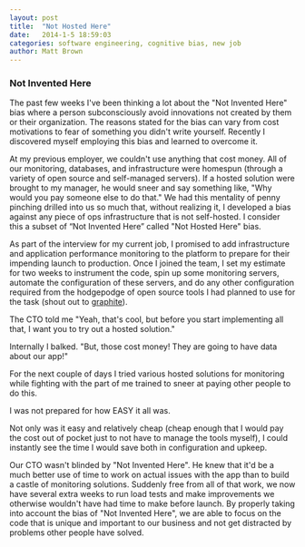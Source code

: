 ```yaml
---
layout: post
title:  "Not Hosted Here"
date:   2014-1-5 18:59:03
categories: software engineering, cognitive bias, new job
author: Matt Brown
---
```


### Not Invented Here

The past few weeks I've been thinking a lot about the "Not Invented Here" bias where a person subconsciously avoid innovations not created by them or their organization. The reasons stated for the bias can vary from cost motivations to fear of something you didn't write yourself. Recently I discovered myself employing this bias and learned to overcome it. 

At my previous employer, we couldn't use anything that cost money. All of our monitoring, databases, and infrastructure were homespun (through a variety of open source and self-managed servers). If a hosted solution were brought to my manager, he would sneer and say something like, "Why would you pay someone else to do that." We had this mentality of penny pinching drilled into us so much that, without realizing it, I developed a bias against any piece of ops infrastructure that is not self-hosted. I consider this a subset of “Not Invented Here” called "Not Hosted Here" bias. 

As part of the interview for my current job, I promised to add infrastructure and application performance monitoring to the platform to prepare for their impending launch to production. Once I joined the team, I set my estimate for two weeks to instrument the code, spin up some monitoring servers, automate the configuration of these servers, and do any other configuration required from the hodgepodge of open source tools I had planned to use for the task (shout out to [graphite](http://graphite.wikidot.com/)). 

The CTO told me "Yeah, that's cool, but before you start implementing all that, I want you to try out a hosted solution." 

Internally I balked. "But, those cost money! They are going to have data about our app!" 

For the next couple of days I tried various hosted solutions for monitoring while fighting with the part of me trained to sneer at paying other people to do this. 

I was not prepared for how EASY it all was. 

Not only was it easy and relatively cheap (cheap enough that I would pay the cost out of pocket just to not have to manage the tools myself), I could instantly see the time I would save both in configuration and upkeep. 

Our CTO wasn't blinded by "Not Invented Here". He knew that it'd be a much better use of time to work on actual issues with the app than to build a castle of monitoring solutions. Suddenly free from all of that work, we now have several extra weeks to run load tests and make improvements we otherwise wouldn't have had time to make before launch. By properly taking into account the bias of "Not Invented Here", we are able to focus on the code that is unique and important to our business and not get distracted by problems other people have solved. 
